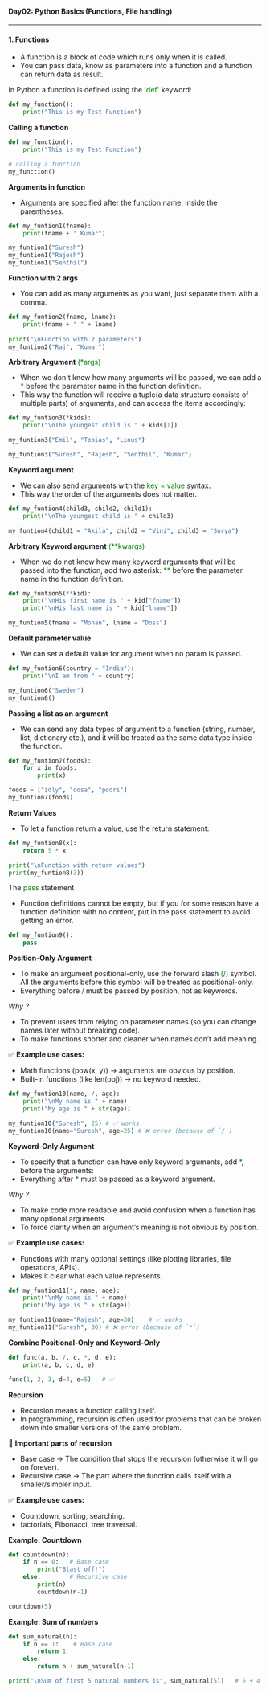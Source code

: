 #### Day02:  Python Basics (Functions, File handling)
---
#### 1. Functions
- A function is a block of code which runs only when it is called.
- You can pass data, know as parameters into a function and a function can return data as result.

In Python a function is defined using the <font color="green">'def'</font> keyword:

``` python
def my_function():
    print("This is my Test Function")
```
**Calling a function**
``` python
def my_function():
    print("This is my Test Function")

# calling a function
my_function()
```
**Arguments in function**
- Arguments are specified after the function name, inside the parentheses. 
``` python
def my_funtion1(fname):
    print(fname + " Kumar")   

my_funtion1("Suresh")
my_funtion1("Rajesh")
my_funtion1("Senthil")
```
**Function with 2 args**
- You can add as many arguments as you want, just separate them with a comma.
``` python
def my_funtion2(fname, lname):
    print(fname + " " + lname)  
    
print("\nFunction with 2 parameters")
my_funtion2("Raj", "Kumar")
```
**Arbitrary Argument** <font color="green">(*args) </font>
- When we don't know how many arguments will be passed, we can add a <font color="green"> * </font> before the parameter name in the function definition.
- This way the function will receive a tuple(a data structure consists of multiple parts) of arguments, and can access the items accordingly:
``` python
def my_funtion3(*kids):
    print("\nThe youngest child is " + kids[1])

my_funtion3("Emil", "Tobias", "Linus")

my_funtion3("Suresh", "Rajesh", "Senthil", "Kumar")
```
**Keyword argument**
- We can also send arguments with the <font color="green">key = value </font>syntax.
- This way the order of the arguments does not matter.
``` python
def my_funtion4(child3, child2, child1):
    print("\nThe youngest child is " + child3)

my_funtion4(child1 = "Akila", child2 = "Vini", child3 = "Surya")
```
**Arbitrary Keyword argument** <font color="green">(**kwargs)</font>
- When we do not know how many keyword arguments that will be passed into the function, add two asterisk: <font color="green">**</font> before the parameter name in the function definition.
``` python
def my_funtion5(**kid):
    print("\nHis first name is " + kid["fname"])
    print("\nHis last name is " + kid["lname"])

my_funtion5(fname = "Mohan", lname = "Doss")
```
**Default parameter value**
- We can set a default value for argument when no param is passed.
``` python
def my_funtion6(country = "India"):
    print("\nI am from " + country) 

my_funtion6("Sweden")
my_funtion6()
```
**Passing a list as an argument**
- We can send any data types of argument to a function (string, number, list, dictionary etc.), and it will be treated as the same data type inside the function.
``` python
def my_funtion7(foods):
    for x in foods:
        print(x)    

foods = ["idly", "dosa", "poori"]
my_funtion7(foods)
```
**Return Values**
- To let a function return a value, use the return statement:
```python
def my_funtion8(x):
    return 5 * x    

print("\nFunction with return values")
print(my_funtion8(3))
```
The <font color="green">pass </font> statement
- Function definitions cannot be empty, but if you for some reason have a function definition with no content, put in the pass statement to avoid getting an error.
``` python 
def my_funtion9():
    pass
```
**Position-Only Argument**
- To make an argument positional-only, use the forward slash <font color="green">(/) </font> symbol. All the arguments before this symbol will be treated as positional-only.
- Everything before <font color="green">/</font> must be passed by position, not as keywords.

*Why ?*
- To prevent users from relying on parameter names (so you can change names later without breaking code).
- To make functions shorter and cleaner when names don’t add meaning.

✅ **Example use cases:**
- Math functions (pow(x, y)) → arguments are obvious by position.
- Built-in functions (like len(obj)) → no keyword needed.
``` python
def my_funtion10(name, /, age):
    print("\nMy name is " + name)
    print("My age is " + str(age))

my_funtion10("Suresh", 25) # ✅ works
my_funtion10(name="Suresh", age=25) # ❌ error (because of `/`)
```
**Keyword-Only Argument**
- To specify that a function can have only keyword arguments, add <font color="green">*</font>, before the arguments:
- Everything after <font color="green">* </font> must be passed as a keyword argument.

*Why ?*
- To make code more readable and avoid confusion when a function has many optional arguments.
- To force clarity when an argument’s meaning is not obvious by position.

✅ **Example use cases:**
- Functions with many optional settings (like plotting libraries, file operations, APIs).
- Makes it clear what each value represents.
``` python
def my_funtion11(*, name, age):
    print("\nMy name is " + name)
    print("My age is " + str(age))  

my_funtion11(name="Rajesh", age=30)    # ✅ works
my_funtion11("Suresh", 30) # ❌ error (because of `*`)
```
**Combine Positional-Only and Keyword-Only**
``` python
def func(a, b, /, c, *, d, e):
    print(a, b, c, d, e)

func(1, 2, 3, d=4, e=5)   # ✅
```
**Recursion**
- Recursion means a function calling itself.
- In programming, recursion is often used for problems that can be broken down into smaller versions of the same problem.

🔹 **Important parts of recursion**
- Base case → The condition that stops the recursion (otherwise it will go on forever).
- Recursive case → The part where the function calls itself with a smaller/simpler input.

✅ **Example use cases:**
- Countdown, sorting, searching.
- factorials, Fibonacci, tree traversal.

**Example: Countdown**
``` python
def countdown(n):
    if n == 0:   # Base case
        print("Blast off!")
    else:        # Recursive case
        print(n)
        countdown(n-1)

countdown(5)
```
**Example: Sum of numbers**
``` python
def sum_natural(n):
    if n == 1:    # Base case
        return 1
    else:
        return n + sum_natural(n-1)

print("\nSum of first 5 natural numbers is", sum_natural(5))   # 5 + 4 + 3 + 2 + 1 = 15
```